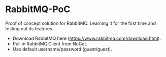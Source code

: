 # RabbitMQ-PoC
Proof of concept solution for RabbitMQ. Learning it for the first time and testing out its features.

- Download RabbitMQ here (https://www.rabbitmq.com/download.html).
- Pull in RabbitMQ.Client from NuGet.
- Use default username/password (guest/guest).
